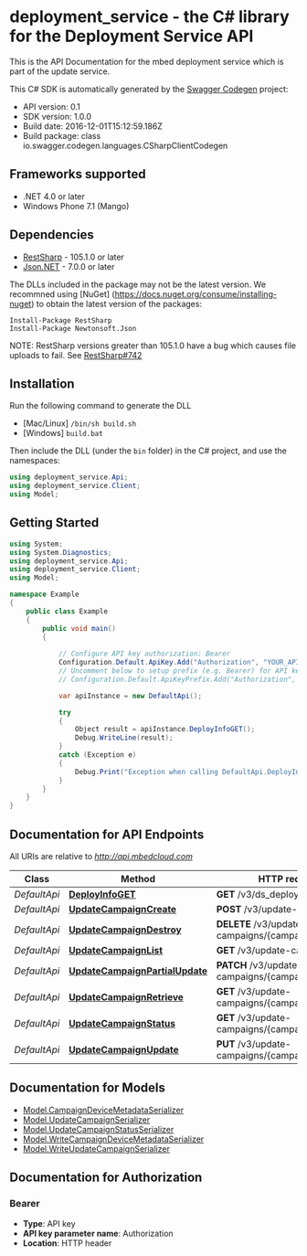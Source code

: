 # deployment_service - the C# library for the Deployment Service API

This is the API Documentation for the mbed deployment service which is part of the update service.

This C# SDK is automatically generated by the [Swagger Codegen](https://github.com/swagger-api/swagger-codegen) project:

- API version: 0.1
- SDK version: 1.0.0
- Build date: 2016-12-01T15:12:59.186Z
- Build package: class io.swagger.codegen.languages.CSharpClientCodegen

## Frameworks supported
- .NET 4.0 or later
- Windows Phone 7.1 (Mango)

## Dependencies
- [RestSharp](https://www.nuget.org/packages/RestSharp) - 105.1.0 or later
- [Json.NET](https://www.nuget.org/packages/Newtonsoft.Json/) - 7.0.0 or later

The DLLs included in the package may not be the latest version. We recommned using [NuGet] (https://docs.nuget.org/consume/installing-nuget) to obtain the latest version of the packages:
```
Install-Package RestSharp
Install-Package Newtonsoft.Json
```

NOTE: RestSharp versions greater than 105.1.0 have a bug which causes file uploads to fail. See [RestSharp#742](https://github.com/restsharp/RestSharp/issues/742)

## Installation
Run the following command to generate the DLL
- [Mac/Linux] `/bin/sh build.sh`
- [Windows] `build.bat`

Then include the DLL (under the `bin` folder) in the C# project, and use the namespaces:
```csharp
using deployment_service.Api;
using deployment_service.Client;
using Model;
```

## Getting Started

```csharp
using System;
using System.Diagnostics;
using deployment_service.Api;
using deployment_service.Client;
using Model;

namespace Example
{
    public class Example
    {
        public void main()
        {
            
            // Configure API key authorization: Bearer
            Configuration.Default.ApiKey.Add("Authorization", "YOUR_API_KEY");
            // Uncomment below to setup prefix (e.g. Bearer) for API key, if needed
            // Configuration.Default.ApiKeyPrefix.Add("Authorization", "Bearer");

            var apiInstance = new DefaultApi();

            try
            {
                Object result = apiInstance.DeployInfoGET();
                Debug.WriteLine(result);
            }
            catch (Exception e)
            {
                Debug.Print("Exception when calling DefaultApi.DeployInfoGET: " + e.Message );
            }
        }
    }
}
```

<a name="documentation-for-api-endpoints"></a>
## Documentation for API Endpoints

All URIs are relative to *http://api.mbedcloud.com*

Class | Method | HTTP request | Description
------------ | ------------- | ------------- | -------------
*DefaultApi* | [**DeployInfoGET**](docs/DefaultApi.md#deployinfoget) | **GET** /v3/ds_deploy_info | 
*DefaultApi* | [**UpdateCampaignCreate**](docs/DefaultApi.md#updatecampaigncreate) | **POST** /v3/update-campaigns/ | 
*DefaultApi* | [**UpdateCampaignDestroy**](docs/DefaultApi.md#updatecampaigndestroy) | **DELETE** /v3/update-campaigns/{campaign_id}/ | 
*DefaultApi* | [**UpdateCampaignList**](docs/DefaultApi.md#updatecampaignlist) | **GET** /v3/update-campaigns/ | 
*DefaultApi* | [**UpdateCampaignPartialUpdate**](docs/DefaultApi.md#updatecampaignpartialupdate) | **PATCH** /v3/update-campaigns/{campaign_id}/ | 
*DefaultApi* | [**UpdateCampaignRetrieve**](docs/DefaultApi.md#updatecampaignretrieve) | **GET** /v3/update-campaigns/{campaign_id}/ | 
*DefaultApi* | [**UpdateCampaignStatus**](docs/DefaultApi.md#updatecampaignstatus) | **GET** /v3/update-campaigns/{campaign_id}/status/ | 
*DefaultApi* | [**UpdateCampaignUpdate**](docs/DefaultApi.md#updatecampaignupdate) | **PUT** /v3/update-campaigns/{campaign_id}/ | 


<a name="documentation-for-models"></a>
## Documentation for Models

 - [Model.CampaignDeviceMetadataSerializer](docs/CampaignDeviceMetadataSerializer.md)
 - [Model.UpdateCampaignSerializer](docs/UpdateCampaignSerializer.md)
 - [Model.UpdateCampaignStatusSerializer](docs/UpdateCampaignStatusSerializer.md)
 - [Model.WriteCampaignDeviceMetadataSerializer](docs/WriteCampaignDeviceMetadataSerializer.md)
 - [Model.WriteUpdateCampaignSerializer](docs/WriteUpdateCampaignSerializer.md)


## Documentation for Authorization

### Bearer

- **Type**: API key
- **API key parameter name**: Authorization
- **Location**: HTTP header

